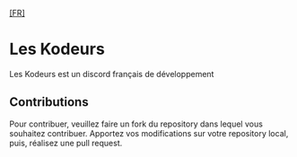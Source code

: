 [[FR]](#fr)

<a name="fr"></a>
# Les Kodeurs
Les Kodeurs est un discord français de développement

## Contributions
Pour contribuer, veuillez faire un fork du repository dans lequel vous souhaitez contribuer. Apportez vos modifications sur votre repository local, puis, réalisez une pull request.
